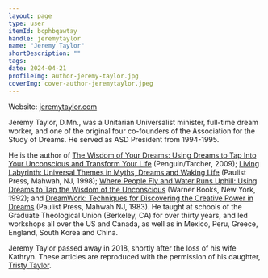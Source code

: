 ```yaml
---
layout: page
type: user
itemId: bcphbqawtay
handle: jeremytaylor
name: "Jeremy Taylor"
shortDescription: ""
tags:
date: 2024-04-21
profileImg: author-jeremy-taylor.jpg
coverImg: cover-author-jeremytaylor.jpeg
---
```


Website: [jeremytaylor.com](http://www.jeremytaylor.com)

Jeremy Taylor, D.Mn., was a Unitarian Universalist minister, full-time dream worker, and one of the original four co-founders of the Association for the Study of Dreams. He served as ASD President from 1994-1995.

He is the author of [The Wisdom of Your Dreams: Using Dreams to Tap Into Your Unconscious and Transform Your Life](https://www.amazon.com/Wisdom-Your-Dreams-Unconscious-Transform/dp/1585427543) (Penguin/Tarcher, 2009); [Living Labyrinth: Universal Themes in Myths, Dreams and Waking Life](https://www.amazon.com/gp/product/B005GJ7XGY) (Paulist Press, Mahwah, NJ, 1998); [Where People Fly and Water Runs Uphill: Using Dreams to Tap the Wisdom of the Unconscious](https://www.amazon.com/gp/product/0446394629) (Warner Books, New York, 1992); and [DreamWork: Techniques for Discovering the Creative Power in Dreams](https://www.amazon.com/gp/product/0809125250) (Paulist Press, Mahwah NJ, 1983). He taught at schools of the Graduate Theological Union (Berkeley, CA) for over thirty years, and led workshops all over the US and Canada, as well as in Mexico, Peru, Greece, England, South Korea and China.

Jeremy Taylor passed away in 2018, shortly after the loss of his wife Kathryn. These articles are reproduced with the permission of his daughter, [Tristy Taylor](https://createwithspirit.wordpress.com).

